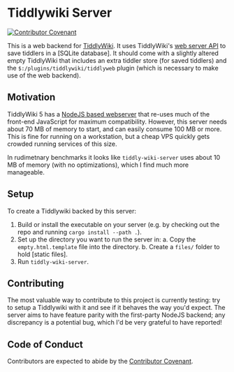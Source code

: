 # Tiddlywiki Server

[![Contributor Covenant](https://img.shields.io/badge/Contributor%20Covenant-2.1-4baaaa.svg)](code_of_conduct.md) 

This is a web backend for [TiddlyWiki]. It uses TiddlyWiki's [web server
API] to save tiddlers in a [SQLite database]. It should come  with a
slightly altered empty TiddlyWiki that includes an extra tiddler store (for
saved tiddlers) and  the `$:/plugins/tiddlywiki/tiddlyweb` plugin (which is
necessary to make use of the web backend).

[TiddlyWiki]: https://tiddlywiki.com/
[web server API]: https://tiddlywiki.com/#WebServer
[SQLite]: https://sqlite.org/index.html


## Motivation

TiddlyWiki 5 has a [NodeJS based webserver] that re-uses much of the front-end
JavaScript for maximum compatibility. However, this server needs about 70 MB of
memory to start, and can easily consume 100 MB or more. This is fine for running
on a workstation, but a cheap VPS quickly gets crowded running services of this
size.

[NodeJS based webserver]: https://tiddlywiki.com/static/WebServer.html

In rudimetnary benchmarks it looks like `tiddly-wiki-server` uses about 10 MB of
memory (with no optimizations), which I find much more manageable.


## Setup

To create a Tiddlywiki backed by this server:

1. Build or install the executable on your server (e.g. by checking out the repo
   and running `cargo install --path .`).
1. Set up the directory you want to run the server in:
  a. Copy the `empty.html.template` file into the directory.
  b. Create a `files/` folder to hold [static files].
1. Run `tiddly-wiki-server`.


## Contributing

The most valuable way to contribute to this project is currently testing: try to
setup a Tiddlywiki with it and see if it behaves the way you'd expect. The
server aims to have feature parity with the first-party NodeJS backend; any
discrepancy is a potential bug, which I'd be very grateful to have reported!


## Code of Conduct

Contributors are expected to abide by the [Contributor Covenant](https://www.contributor-covenant.org/).